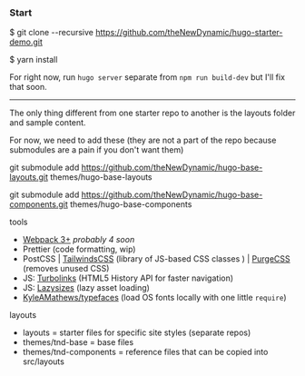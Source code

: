 ### Start
$ git clone --recursive https://github.com/theNewDynamic/hugo-starter-demo.git

$ yarn install


For right now, run `hugo server` separate from `npm run build-dev` but I'll fix that soon.


---

The only thing different from one starter repo to another is the layouts folder and sample content.

For now, we need to add these (they are not a part of the repo because submodules are a pain if you don't want them)

git submodule add https://github.com/theNewDynamic/hugo-base-layouts.git themes/hugo-base-layouts

git submodule add https://github.com/theNewDynamic/hugo-base-components.git themes/hugo-base-components


tools
 - [Webpack 3+](https://webpack.js.org/) _probably 4 soon_
 - Prettier (code formatting, wip)
 - PostCSS | [TailwindsCSS](https://tailwindcss.com/) (library of JS-based CSS classes ) | [PurgeCSS](https://www.purgecss.com/) (removes unused CSS)
 - JS: [Turbolinks](https://github.com/turbolinks/turbolinks) (HTML5 History API for faster navigation)
 - JS: [Lazysizes](https://github.com/aFarkas/lazysizes) (lazy asset loading)
 - [KyleAMathews/typefaces](https://github.com/KyleAMathews/typefaces) (load OS fonts locally with one little `require`)

 layouts
 - layouts = starter files for specific site styles (separate repos)
 - themes/tnd-base = base files
 - themes/tnd-components = reference files that can be copied into src/layouts
